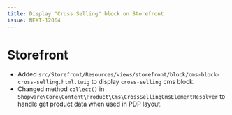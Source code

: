 ```yaml
---
title: Display "Cross Selling" block on Storefront
issue: NEXT-12064
---
```

# Storefront
* Added `src/Storefront/Resources/views/storefront/block/cms-block-cross-selling.html.twig` to display `cross-selling` cms block.
* Changed method `collect()` in `Shopware\Core\Content\Product\Cms\CrossSellingCmsElementResolver` to handle get product data when used in PDP layout.
